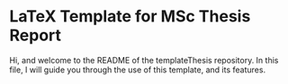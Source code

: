 # LaTeX Template for MSc Thesis Report

Hi, and welcome to the README of the templateThesis repository. In this file, I will guide you through the use of this template, and its features.

